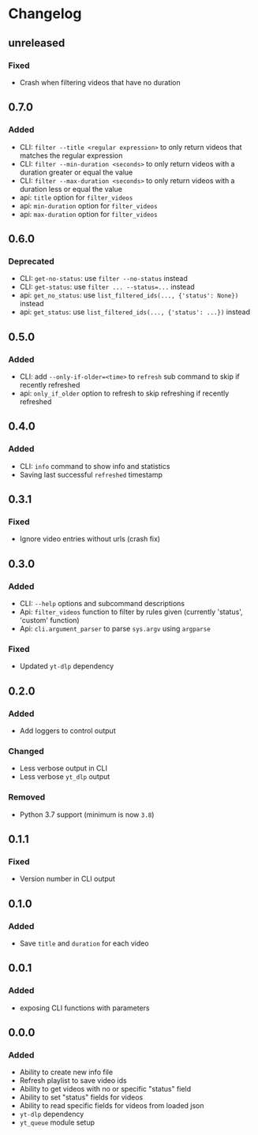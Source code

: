 # Changelog

## unreleased

### Fixed

- Crash when filtering videos that have no duration

## 0.7.0

### Added

- CLI: `filter --title <regular expression>` to only return videos that matches the regular expression
- CLI: `filter --min-duration <seconds>` to only return videos with a duration greater or equal the value
- CLI: `filter --max-duration <seconds>` to only return videos with a duration less or equal the value
- api: `title` option for `filter_videos`
- api: `min-duration` option for `filter_videos`
- api: `max-duration` option for `filter_videos`

## 0.6.0

### Deprecated

- CLI: `get-no-status`: use `filter --no-status` instead
- CLI: `get-status`: use `filter ... --status=...` instead
- api: `get_no_status`: use `list_filtered_ids(..., {'status': None})` instead
- api: `get_status`: use `list_filtered_ids(..., {'status': ...})` instead

## 0.5.0

### Added

- CLI: add `--only-if-older=<time>` to `refresh` sub command to skip if recently refreshed
- api: `only_if_older` option to refresh to skip refreshing if recently refreshed

## 0.4.0

### Added

- CLI: `info` command to show info and statistics
- Saving last successful `refreshed` timestamp

## 0.3.1

### Fixed

- Ignore video entries without urls (crash fix)

## 0.3.0

### Added

- CLI: `--help` options and subcommand descriptions
- Api: `filter_videos` function to filter by rules given (currently 'status', 'custom' function)
- Api: `cli.argument_parser` to parse `sys.argv` using `argparse`

### Fixed

- Updated `yt-dlp` dependency

## 0.2.0

### Added

- Add loggers to control output

### Changed

- Less verbose output in CLI
- Less verbose `yt_dlp` output

### Removed

- Python 3.7 support (minimum is now `3.8`)

## 0.1.1

### Fixed

- Version number in CLI output

## 0.1.0

### Added

- Save `title` and `duration` for each video

## 0.0.1

### Added

- exposing CLI functions with parameters

## 0.0.0

### Added

- Ability to create new info file
- Refresh playlist to save video ids
- Ability to get videos with no or specific "status" field
- Ability to set "status" fields for videos
- Ability to read specific fields for videos from loaded json
- `yt-dlp` dependency
- `yt_queue` module setup
